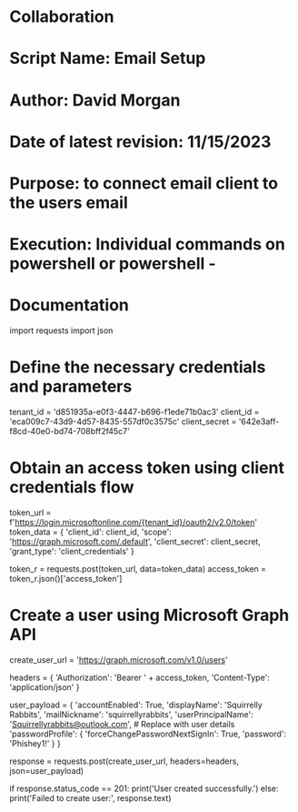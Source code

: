 # Collaboration
# Script Name:                  Email Setup
# Author:                       David Morgan 
# Date of latest revision:      11/15/2023
# Purpose:                      to connect email client to the users email
# Execution:			        Individual commands on powershell or powershell -

# Documentation   
import requests
import json

# Define the necessary credentials and parameters
tenant_id = 'd851935a-e0f3-4447-b696-f1ede71b0ac3'
client_id = 'eca009c7-43d9-4d57-8435-557df0c3575c'
client_secret = '642e3aff-f8cd-40e0-bd74-708bff2f45c7'

# Obtain an access token using client credentials flow
token_url = f'https://login.microsoftonline.com/{tenant_id}/oauth2/v2.0/token'
token_data = {
    'client_id': client_id,
    'scope': 'https://graph.microsoft.com/.default',
    'client_secret': client_secret,
    'grant_type': 'client_credentials'
}

token_r = requests.post(token_url, data=token_data)
access_token = token_r.json()['access_token']

# Create a user using Microsoft Graph API
create_user_url = 'https://graph.microsoft.com/v1.0/users'

headers = {
    'Authorization': 'Bearer ' + access_token,
    'Content-Type': 'application/json'
}

user_payload = {
    'accountEnabled': True,
    'displayName': 'Squirrelly Rabbits',
    'mailNickname': 'squirrellyrabbits',
    'userPrincipalName': 'Squirrellyrabbits@outlook.com',  # Replace with user details
    'passwordProfile': {
        'forceChangePasswordNextSignIn': True,
        'password': 'Phishey1!' 
    }
}

response = requests.post(create_user_url, headers=headers, json=user_payload)

if response.status_code == 201:
    print('User created successfully.')
else:
    print('Failed to create user:', response.text)